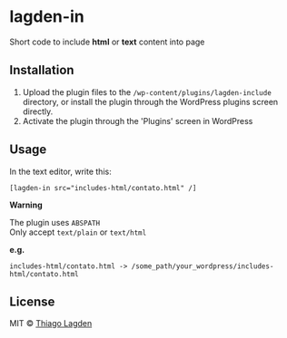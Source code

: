 # lagden-in

Short code to include **html** or **text** content into page


## Installation

1. Upload the plugin files to the `/wp-content/plugins/lagden-include` directory, or install the plugin through the WordPress plugins screen directly.
2. Activate the plugin through the 'Plugins' screen in WordPress


## Usage

In the text editor, write this:

```
[lagden-in src="includes-html/contato.html" /]
```

**Warning**

The plugin uses `ABSPATH`  
Only accept `text/plain` or `text/html`

**e.g.**

```
includes-html/contato.html -> /some_path/your_wordpress/includes-html/contato.html
```


## License

MIT © [Thiago Lagden](http://lagden.in)
